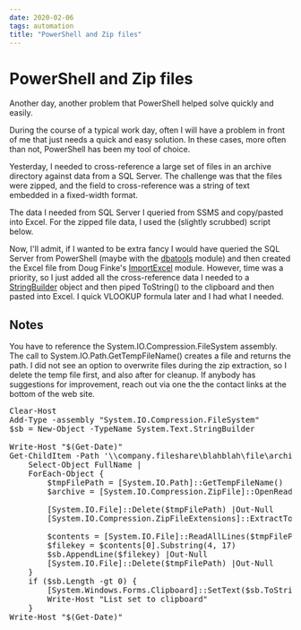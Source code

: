 ```yaml
---
date: 2020-02-06
tags: automation
title: "PowerShell and Zip files"
---
```

# PowerShell and Zip files

Another day, another problem that PowerShell helped solve quickly and easily.

During the course of a typical work day, often I will have a problem in front of me that just needs a quick and easy solution. In these cases, more often than not, PowerShell has been my tool of choice.

Yesterday, I needed to cross-reference a large set of files in an archive directory against data from a SQL Server. The challenge was that the files were zipped, and the field to cross-reference was a string of text embedded in a fixed-width format.

The data I needed from SQL Server I queried from SSMS and copy/pasted into Excel. For the zipped file data, I used the (slightly scrubbed) script below.

Now, I'll admit, if I wanted to be extra fancy I would have queried the SQL Server from PowerShell (maybe with the [dbatools](https://dbatools.io/) module) and then created the Excel file from Doug Finke's [ImportExcel](https://github.com/dfinke/ImportExcel) module. However, time was a priority, so I just added all the cross-reference data I needed to a [StringBuilder](https://docs.microsoft.com/en-us/dotnet/api/system.text.stringbuilder?view=netframework-4.8) object and then piped ToString() to the clipboard and then pasted into Excel. I quick VLOOKUP formula later and I had what I needed.

## Notes

You have to reference the System.IO.Compression.FileSystem assembly. The call to System.IO.Path.GetTempFileName() creates a file and returns the path. I did not see an option to overwrite files during the zip extraction, so I delete the temp file first, and also after for cleanup. If anybody has suggestions for improvement, reach out via one the the contact links at the bottom of the web site.

<pre data-enlighter-language="shell">
Clear-Host
Add-Type -assembly "System.IO.Compression.FileSystem"
$sb = New-Object -TypeName System.Text.StringBuilder

Write-Host "$(Get-Date)"
Get-ChildItem -Path '\\company.fileshare\blahblah\file\archive' |
    Select-Object FullName |
    ForEach-Object {
        $tmpFilePath = [System.IO.Path]::GetTempFileName()
        $archive = [System.IO.Compression.ZipFile]::OpenRead($_.FullName)

        [System.IO.File]::Delete($tmpFilePath) |Out-Null
        [System.IO.Compression.ZipFileExtensions]::ExtractToFile($archive.Entries[0], $tmpFilePath) | Out-Null

        $contents = [System.IO.File]::ReadAllLines($tmpFilePath)
        $filekey = $contents[0].Substring(4, 17)
        $sb.AppendLine($filekey) |Out-Null
        [System.IO.File]::Delete($tmpFilePath) |Out-Null
    }
    if ($sb.Length -gt 0) {
        [System.Windows.Forms.Clipboard]::SetText($sb.ToString()) |Out-Null
        Write-Host "List set to clipboard"
    }
Write-Host "$(Get-Date)"
</pre>
